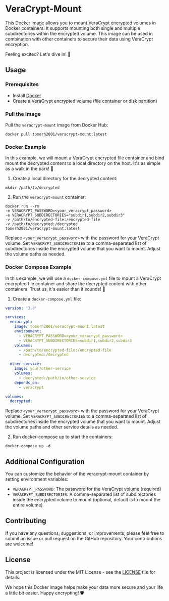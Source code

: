 # VeraCrypt-Mount

This Docker image allows you to mount VeraCrypt encrypted volumes in Docker containers. It supports mounting both single and multiple subdirectories within the encrypted volume. This image can be used in combination with other containers to secure their data using VeraCrypt encryption.

Feeling excited? Let's dive in! 🚀

## Usage

### Prerequisites
- Install [Docker](https://www.docker.com/)
- Create a VeraCrypt encrypted volume (file container or disk partition)

### Pull the Image
Pull the `veracrypt-mount` image from Docker Hub:
```
docker pull tomerh2001/veracrypt-mount:latest
```

### Docker Example
In this example, we will mount a VeraCrypt encrypted file container and bind mount the decrypted content to a local directory on the host. It's as simple as a walk in the park! 🌳

1. Create a local directory for the decrypted content:
```
mkdir /path/to/decrypted
```

2. Run the `veracrypt-mount` container:
```
docker run --rm
-e VERACRYPT_PASSWORD=<your_veracrypt_password>
-e VERACRYPT_SUBDIRECTORIES="subdir1,subdir2,subdir3"
-v /path/to/encrypted-file:/encrypted-file
-v /path/to/decrypted:/decrypted
tomerh2001/veracrypt-mount:latest
```


Replace `<your_veracrypt_password>` with the password for your VeraCrypt volume. Set `VERACRYPT_SUBDIRECTORIES` to a comma-separated list of subdirectories inside the encrypted volume that you want to mount. Adjust the volume paths as needed.

### Docker Compose Example
In this example, we will use a `docker-compose.yml` file to mount a VeraCrypt encrypted file container and share the decrypted content with other containers. Trust us, it's easier than it sounds! 🎉

1. Create a `docker-compose.yml` file:
```yaml
version: '3.8'

services:
  veracrypt:
    image: tomerh2001/veracrypt-mount:latest
    environment:
      - VERACRYPT_PASSWORD=<your_veracrypt_password>
      - VERACRYPT_SUBDIRECTORIES=subdir1,subdir2,subdir3
    volumes:
      - /path/to/encrypted-file:/encrypted-file
      - decrypted:/decrypted

  other-service:
    image: your/other-service
    volumes:
      - decrypted:/path/in/other-service
    depends_on:
      - veracrypt

volumes:
  decrypted:
```

Replace `<your_veracrypt_password>` with the password for your VeraCrypt volume. Set `VERACRYPT_SUBDIRECTORIES` to a comma-separated list of subdirectories inside the encrypted volume that you want to mount. Adjust the volume paths and other service details as needed.

2. Run docker-compose up to start the containers:
```
docker-compose up -d
```

## Additional Configuration
You can customize the behavior of the veracrypt-mount container by setting environment variables:

* `VERACRYPT_PASSWORD`: The password for the VeraCrypt volume (required)
* `VERACRYPT_SUBDIRECTORIES`: A comma-separated list of subdirectories inside the encrypted volume to mount (optional, default is to mount the entire volume)

## Contributing
If you have any questions, suggestions, or improvements, please feel free to submit an issue or pull request on the GitHub repository. Your contributions are welcome!

## License
This project is licensed under the MIT License - see the [LICENSE](https://github.com/tomerh2001/veracrypt-mount/blob/main/LICENSE) file for details.

We hope this Docker image helps make your data more secure and your life a little bit easier. Happy encrypting! 🛡️
